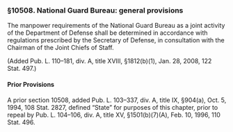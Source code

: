 ### §10508. National Guard Bureau: general provisions ###

The manpower requirements of the National Guard Bureau as a joint activity of the Department of Defense shall be determined in accordance with regulations prescribed by the Secretary of Defense, in consultation with the Chairman of the Joint Chiefs of Staff.

(Added Pub. L. 110–181, div. A, title XVIII, §1812(b)(1), Jan. 28, 2008, 122 Stat. 497.)

#### Prior Provisions ####

A prior section 10508, added Pub. L. 103–337, div. A, title IX, §904(a), Oct. 5, 1994, 108 Stat. 2827, defined “State” for purposes of this chapter, prior to repeal by Pub. L. 104–106, div. A, title XV, §1501(b)(7)(A), Feb. 10, 1996, 110 Stat. 496.